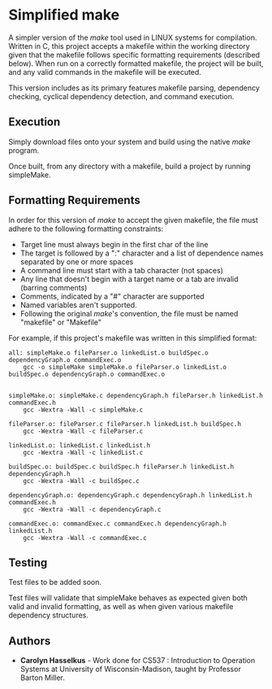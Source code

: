 # Simplified make

A simpler version of the *make* tool used in LINUX systems for compilation. Written in C, this project accepts a makefile within the working directory given that the makefile follows specific formatting requirements (described below). When run on a correctly formatted makefile, the project will be built, and any valid commands in the makefile will be executed.

This version includes as its primary features makefile parsing, dependency checking, cyclical dependency detection, and command execution.

## Execution
Simply download files onto your system and build using the native *make* program. 

Once built, from any directory with a makefile, build a project by running simpleMake.


## Formatting Requirements

In order for this version of *make* to accept the given makefile, the file must adhere to the following formatting constraints:

* Target line must always begin in the first char of the line
* The target is followed by a ":" character and a list of dependence names separated by one or more spaces
* A command line must start with a tab character (not spaces)
* Any line that doesn't begin with a target name or a tab are invalid (barring comments)
* Comments, indicated by a "#" character are supported
* Named variables aren't supported.
* Following the original *make*'s convention, the file must be named "makefile" or "Makefile"

For example, if this project's makefile was written in this simplified format:

```
all: simpleMake.o fileParser.o linkedList.o buildSpec.o dependencyGraph.o commandExec.o
	gcc -o simpleMake simpleMake.o fileParser.o linkedList.o buildSpec.o dependencyGraph.o commandExec.o


simpleMake.o: simpleMake.c dependencyGraph.h fileParser.h linkedList.h commandExec.h
	gcc -Wextra -Wall -c simpleMake.c

fileParser.o: fileParser.c fileParser.h linkedList.h buildSpec.h 
	gcc -Wextra -Wall -c fileParser.c

linkedList.o: linkedList.c linkedList.h 
	gcc -Wextra -Wall -c linkedList.c

buildSpec.o: buildSpec.c buildSpec.h fileParser.h linkedList.h dependencyGraph.h
	gcc -Wextra -Wall -c buildSpec.c

dependencyGraph.o: dependencyGraph.c dependencyGraph.h linkedList.h commandExec.h 
	gcc -Wextra -Wall -c dependencyGraph.c

commandExec.o: commandExec.c commandExec.h dependencyGraph.h linkedList.h
	gcc -Wextra -Wall -c commandExec.c
```

## Testing
Test files to be added soon.

Test files will validate that simpleMake behaves as expected given both valid and invalid formatting, as well as when given various  makefile dependency structures.


## Authors

* **Carolyn Hasselkus** - Work done for CS537 : Introduction to Operation Systems at University of Wisconsin-Madison, taught by Professor Barton Miller.

